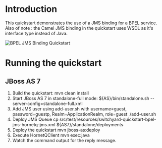 Introduction
============
This quickstart demonstrates the use of a JMS binding for a BPEL service.  Also of
note : the Camel JMS binding in the quickstart uses WSDL as it's interface type
instead of Java.


![BPEL JMS Binding Quickstart](https://github.com/jboss-switchyard/quickstarts/raw/master/bpel-service/jms_binding/bpel-jms-binding.jpg)


Running the quickstart
======================

JBoss AS 7
----------
1. Build the quickstart:
    mvn clean install
2. Start JBoss AS 7 in standalone-full mode:
    ${AS}/bin/standalone.sh --server-config=standalone-full.xml
3. Add JMS user using add-user.sh with username=guest, password=guestp, Realm=ApplicationRealm, role=guest
    ./add-user.sh
4. Deploy JMS Queue
    cp src/test/resources/switchyard-quickstart-bpel-jms-hornetq-jms.xml ${AS7}/standalone/deployments
5. Deploy the quickstart
    mvn jboss-as:deploy
6. Execute HornetQClient
    mvn exec:java
7. Watch the command output for the reply message.


